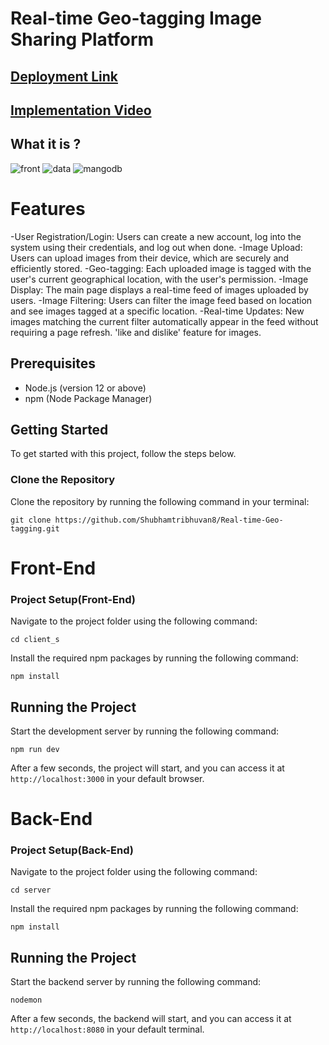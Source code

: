 # Real-time Geo-tagging Image Sharing Platform
## [Deployment Link](https://real-time-geo-tagging.vercel.app/)

## [Implementation  Video](https://drive.google.com/file/d/1NrYXF1Eh2NHhxjDiXay5pvGrCEb8gQGw/view?usp=sharing)

## What it is ?
![front](https://github.com/Shubhamtribhuvan8/Real-time-Geo-tagging/assets/106821254/ae9b0c8e-cc7f-44de-8c5a-413ea2365750)
![data](https://github.com/Shubhamtribhuvan8/Real-time-Geo-tagging/assets/106821254/d370afa0-3ff6-4f71-ac17-7f1ed802309c)
![mangodb](https://github.com/Shubhamtribhuvan8/Real-time-Geo-tagging/assets/106821254/c07f8f0f-71ba-47b2-94b8-be39d88595ca)


# Features

-User Registration/Login: Users can create a new account, log into the system using their credentials, and log out when done.
-Image Upload: Users can upload images from their device, which are securely and efficiently stored.
-Geo-tagging: Each uploaded image is tagged with the user's current geographical location, with the user's permission.
-Image Display: The main page displays a real-time feed of images uploaded by users.
-Image Filtering: Users can filter the image feed based on location and see images tagged at a specific location.
-Real-time Updates: New images matching the current filter automatically appear in the feed without requiring a page refresh.  'like and dislike' feature for images.

## Prerequisites

- Node.js (version 12 or above)
- npm (Node Package Manager)

## Getting Started

To get started with this project, follow the steps below.

### Clone the Repository

Clone the repository by running the following command in your terminal:

```git clone https://github.com/Shubhamtribhuvan8/Real-time-Geo-tagging.git```

# Front-End
### Project Setup(Front-End)

 Navigate to the project folder using the following command:
 
```cd client_s```

Install the required npm packages by running the following command:

```npm install``` 

## Running the Project

Start the development server by running the following command:

```npm run dev```

After a few seconds, the project will start, and you can access it at ```http://localhost:3000``` in your default browser.



# Back-End
### Project Setup(Back-End)

 Navigate to the project folder using the following command:
 
```cd server```

Install the required npm packages by running the following command:

```npm install``` 

## Running the Project

Start the backend server by running the following command:

```nodemon```

After a few seconds, the backend  will start, and you can access it at ```http://localhost:8080``` in your default terminal.
